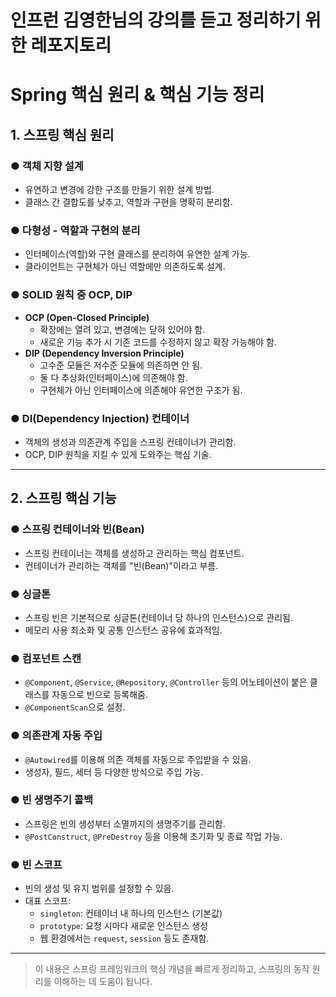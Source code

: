 # 인프런 김영한님의 강의를 듣고 정리하기 위한 레포지토리

# Spring 핵심 원리 & 핵심 기능 정리

## 1. 스프링 핵심 원리

### ● 객체 지향 설계
- 유연하고 변경에 강한 구조를 만들기 위한 설계 방법.
- 클래스 간 결합도를 낮추고, 역할과 구현을 명확히 분리함.

### ● 다형성 - 역할과 구현의 분리
- 인터페이스(역할)와 구현 클래스를 분리하여 유연한 설계 가능.
- 클라이언트는 구현체가 아닌 역할에만 의존하도록 설계.

### ● SOLID 원칙 중 OCP, DIP
- **OCP (Open-Closed Principle)**  
  - 확장에는 열려 있고, 변경에는 닫혀 있어야 함.  
  - 새로운 기능 추가 시 기존 코드를 수정하지 않고 확장 가능해야 함.
- **DIP (Dependency Inversion Principle)**  
  - 고수준 모듈은 저수준 모듈에 의존하면 안 됨.  
  - 둘 다 추상화(인터페이스)에 의존해야 함.  
  - 구현체가 아닌 인터페이스에 의존해야 유연한 구조가 됨.

### ● DI(Dependency Injection) 컨테이너
- 객체의 생성과 의존관계 주입을 스프링 컨테이너가 관리함.
- OCP, DIP 원칙을 지킬 수 있게 도와주는 핵심 기술.

---

## 2. 스프링 핵심 기능

### ● 스프링 컨테이너와 빈(Bean)
- 스프링 컨테이너는 객체를 생성하고 관리하는 핵심 컴포넌트.
- 컨테이너가 관리하는 객체를 "빈(Bean)"이라고 부름.

### ● 싱글톤
- 스프링 빈은 기본적으로 싱글톤(컨테이너 당 하나의 인스턴스)으로 관리됨.
- 메모리 사용 최소화 및 공통 인스턴스 공유에 효과적임.

### ● 컴포넌트 스캔
- `@Component`, `@Service`, `@Repository`, `@Controller` 등의 어노테이션이 붙은 클래스를 자동으로 빈으로 등록해줌.
- `@ComponentScan`으로 설정.

### ● 의존관계 자동 주입
- `@Autowired`를 이용해 의존 객체를 자동으로 주입받을 수 있음.
- 생성자, 필드, 세터 등 다양한 방식으로 주입 가능.

### ● 빈 생명주기 콜백
- 스프링은 빈의 생성부터 소멸까지의 생명주기를 관리함.
- `@PostConstruct`, `@PreDestroy` 등을 이용해 초기화 및 종료 작업 가능.

### ● 빈 스코프
- 빈의 생성 및 유지 범위를 설정할 수 있음.
- 대표 스코프:  
  - `singleton`: 컨테이너 내 하나의 인스턴스 (기본값)  
  - `prototype`: 요청 시마다 새로운 인스턴스 생성  
  - 웹 환경에서는 `request`, `session` 등도 존재함.

---

> 이 내용은 스프링 프레임워크의 핵심 개념을 빠르게 정리하고, 스프링의 동작 원리를 이해하는 데 도움이 됩니다.
